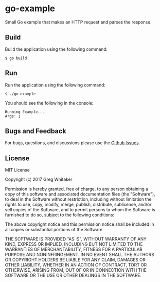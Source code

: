 # go-example
Small Go example that makes an HTTP request and parses the response.

## Build
Build the application using the following command:

    $ go build

## Run
Run the application using the following command:

    $ ./go-example
    
You should see the following in the console:

    Running Example...
    Args: 1
    
## Bugs and Feedback
For bugs, questions, and discussions please use the [Github Issues](https://github.com/gregwhitaker/go-example/issues).

## License
MIT License

Copyright (c) 2017 Greg Whitaker

Permission is hereby granted, free of charge, to any person obtaining a copy
of this software and associated documentation files (the "Software"), to deal
in the Software without restriction, including without limitation the rights
to use, copy, modify, merge, publish, distribute, sublicense, and/or sell
copies of the Software, and to permit persons to whom the Software is
furnished to do so, subject to the following conditions:

The above copyright notice and this permission notice shall be included in all
copies or substantial portions of the Software.

THE SOFTWARE IS PROVIDED "AS IS", WITHOUT WARRANTY OF ANY KIND, EXPRESS OR
IMPLIED, INCLUDING BUT NOT LIMITED TO THE WARRANTIES OF MERCHANTABILITY,
FITNESS FOR A PARTICULAR PURPOSE AND NONINFRINGEMENT. IN NO EVENT SHALL THE
AUTHORS OR COPYRIGHT HOLDERS BE LIABLE FOR ANY CLAIM, DAMAGES OR OTHER
LIABILITY, WHETHER IN AN ACTION OF CONTRACT, TORT OR OTHERWISE, ARISING FROM,
OUT OF OR IN CONNECTION WITH THE SOFTWARE OR THE USE OR OTHER DEALINGS IN THE
SOFTWARE.